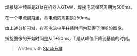 焊接脉冲频率是2Hz在机器人GTAW，焊接电流循环周期为500ms。

在一个电流周期里，基电流的周期是250ms。

由上述分析可知，在基电流电平持续时间内获得了清晰的图像。

捕捉图像的开始时间是从T+50ms，T是从峰值下降到基值的时刻。




> Written with [StackEdit](https://stackedit.io/).
<!--stackedit_data:
eyJoaXN0b3J5IjpbLTE0MjY1Nzc0OTEsODAwMzU2ODYwLDE3Mz
k5OTQ0NF19
-->